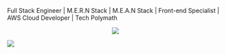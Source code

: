 Full Stack Engineer | M.E.R.N Stack | M.E.A.N Stack | Front-end Specialist | AWS Cloud Developer | Tech Polymath

<p align="center">
    <a>
        <img src="https://github-readme-streak-stats.herokuapp.com/?user=Godstrump&theme=black-ice&hide_border=true&stroke=00000&background=060A0CD0&icon_color=722F37"/>
    </a>
</p>

<img src="https://github-readme-stats.vercel.app/api?username=Godstrump&&show_icons=true&title_color=D3D3D3&icon_color=722F37&text_color=D3D3D3&bg_color=000000&border_color=000000">
